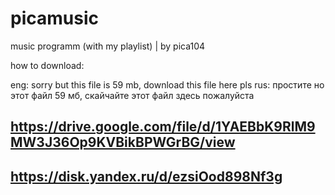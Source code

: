 # picamusic
music programm (with my playlist) | by pica104

how to download:

eng: sorry but this file is 59 mb, download this file here pls
rus: простите но этот файл 59 мб, скайчайте этот файл здесь пожалуйста

https://drive.google.com/file/d/1YAEBbK9RlM9MW3J36Op9KVBikBPWGrBG/view 
-
https://disk.yandex.ru/d/ezsiOod898Nf3g
-
